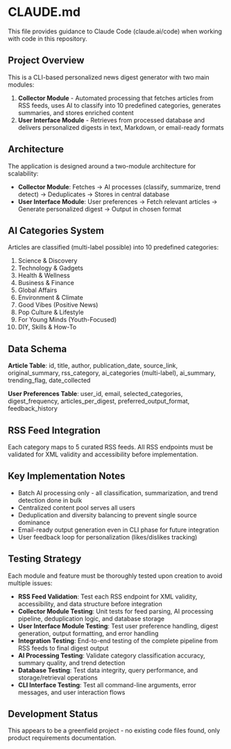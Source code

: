 # CLAUDE.md

This file provides guidance to Claude Code (claude.ai/code) when working with code in this repository.

## Project Overview

This is a CLI-based personalized news digest generator with two main modules:

1. **Collector Module** - Automated processing that fetches articles from RSS feeds, uses AI to classify into 10 predefined categories, generates summaries, and stores enriched content
2. **User Interface Module** - Retrieves from processed database and delivers personalized digests in text, Markdown, or email-ready formats

## Architecture

The application is designed around a two-module architecture for scalability:

- **Collector Module**: Fetches → AI processes (classify, summarize, trend detect) → Deduplicates → Stores in central database
- **User Interface Module**: User preferences → Fetch relevant articles → Generate personalized digest → Output in chosen format

## AI Categories System

Articles are classified (multi-label possible) into 10 predefined categories:
1. Science & Discovery
2. Technology & Gadgets  
3. Health & Wellness
4. Business & Finance
5. Global Affairs
6. Environment & Climate
7. Good Vibes (Positive News)
8. Pop Culture & Lifestyle
9. For Young Minds (Youth-Focused)
10. DIY, Skills & How-To

## Data Schema

**Article Table**: id, title, author, publication_date, source_link, original_summary, rss_category, ai_categories (multi-label), ai_summary, trending_flag, date_collected

**User Preferences Table**: user_id, email, selected_categories, digest_frequency, articles_per_digest, preferred_output_format, feedback_history

## RSS Feed Integration

Each category maps to 5 curated RSS feeds. All RSS endpoints must be validated for XML validity and accessibility before implementation.

## Key Implementation Notes

- Batch AI processing only - all classification, summarization, and trend detection done in bulk
- Centralized content pool serves all users  
- Deduplication and diversity balancing to prevent single source dominance
- Email-ready output generation even in CLI phase for future integration
- User feedback loop for personalization (likes/dislikes tracking)

## Testing Strategy

Each module and feature must be thoroughly tested upon creation to avoid multiple issues:

- **RSS Feed Validation**: Test each RSS endpoint for XML validity, accessibility, and data structure before integration
- **Collector Module Testing**: Unit tests for feed parsing, AI processing pipeline, deduplication logic, and database storage
- **User Interface Module Testing**: Test user preference handling, digest generation, output formatting, and error handling
- **Integration Testing**: End-to-end testing of the complete pipeline from RSS feeds to final digest output
- **AI Processing Testing**: Validate category classification accuracy, summary quality, and trend detection
- **Database Testing**: Test data integrity, query performance, and storage/retrieval operations
- **CLI Interface Testing**: Test all command-line arguments, error messages, and user interaction flows

## Development Status

This appears to be a greenfield project - no existing code files found, only product requirements documentation.